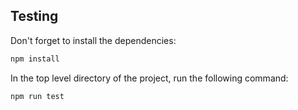 ## Testing

Don't forget to install the dependencies:

```bash
npm install
```

In the top level directory of the project, run the following command:

```bash
npm run test
```
